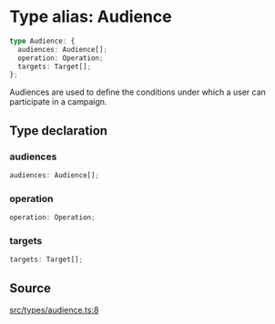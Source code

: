 # Type alias: Audience

```ts
type Audience: {
  audiences: Audience[];
  operation: Operation;
  targets: Target[];
};
```

Audiences are used to define the conditions under which a user can participate in a campaign.

## Type declaration

### audiences

```ts
audiences: Audience[];
```

### operation

```ts
operation: Operation;
```

### targets

```ts
targets: Target[];
```

## Source

[src/types/audience.ts:8](https://github.com/torque-labs/torque-ts-sdk/blob/60b058a1261e69e5eb8f4ad7130e050df24bb92d/src/types/audience.ts#L8)
